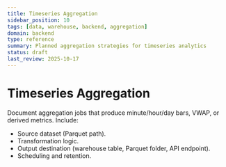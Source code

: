 ```yaml
---
title: Timeseries Aggregation
sidebar_position: 10
tags: [data, warehouse, backend, aggregation]
domain: backend
type: reference
summary: Planned aggregation strategies for timeseries analytics
status: draft
last_review: 2025-10-17
---
```


# Timeseries Aggregation

Document aggregation jobs that produce minute/hour/day bars, VWAP, or derived metrics. Include:
- Source dataset (Parquet path).
- Transformation logic.
- Output destination (warehouse table, Parquet folder, API endpoint).
- Scheduling and retention.